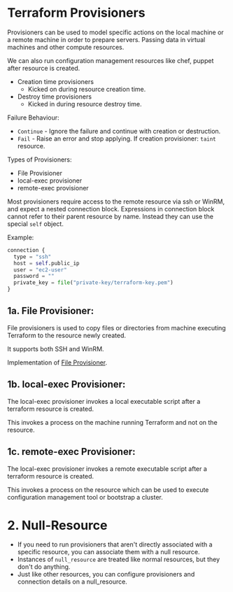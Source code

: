 # Terraform Provisioners

Provisioners can be used to model specific actions on the local machine or a remote machine in order to prepare servers.
Passing data in virtual machines and other compute resources. 

We can also run configuration management resources like chef, puppet after resource is created.

- Creation time provisioners
  - Kicked on during resource creation time.
- Destroy time provisioners
  - Kicked in during resource destroy time.

Failure Behaviour: 
- ```Continue``` - Ignore the failure and continue with creation or destruction.
- ```Fail``` - Raise an error and stop applying. If creation provisioner: ```taint``` resource.

Types of Provisioners:
- File Provisioner
- local-exec provisioner
- remote-exec provisioner

Most provisioners require access to the remote resource via ssh or WinRM, and expect a nested connection block. Expressions
in connection block cannot refer to their parent resource by name. Instead they can use the special ```self``` object.

Example:

```terraform
connection {
  type = "ssh"
  host = self.public_ip
  user = "ec2-user"
  password = ""
  private_key = file("private-key/terraform-key.pem")
}
```

## 1a. File Provisioner:
File provisioners is used to copy files or directories from machine executing Terraform to the resource newly created.

It supports both SSH and WinRM.

Implementation of [File Provisioner](11a-File-Provisioner).

## 1b. local-exec Provisioner:

The local-exec provisioner invokes a local executable script after a terraform resource is created.

This invokes a process on the machine running Terraform and not on the resource.

## 1c. remote-exec Provisioner:

The local-exec provisioner invokes a remote executable script after a terraform resource is created.

This invokes a process on the resource which can be used to execute configuration management tool or bootstrap a cluster.

# 2. Null-Resource

- If you need to run provisioners that aren't directly associated with a specific resource, you can associate them with a null
  resource.
- Instances of ```null_resource``` are treated like normal resources, but they don't do anything.
- Just like other resources, you can configure provisioners and connection details on a null_resource.